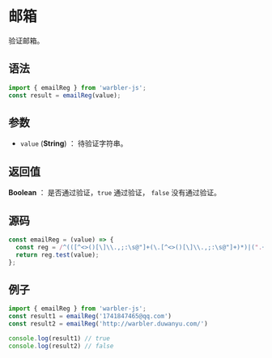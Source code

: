 <!--
 * @Author: 一尾流莺
 * @Description:邮箱
 * @Date: 2021-09-13 18:18:23
 * @LastEditTime: 2021-10-14 09:28:36
 * @FilePath: \warblerjs-guide\docs\guide\form\emailReg.md
-->

# 邮箱

验证邮箱。

## 语法

```js
import { emailReg } from 'warbler-js';
const result = emailReg(value);
```

## 参数

- `value` (**String**) ： 待验证字符串。

## 返回值

**Boolean** ： 是否通过验证，`true` 通过验证， `false` 没有通过验证。

## 源码

```js
const emailReg = (value) => {
  const reg = /^(([^<>()[\]\\.,;:\s@"]+(\.[^<>()[\]\\.,;:\s@"]+)*)|(".+"))@((\[[0-9]{1,3}\.[0-9]{1,3}\.[0-9]{1,3}\.[0-9]{1,3}\])|(([a-zA-Z\-0-9]+\.)+[a-zA-Z]{2,}))$/;
  return reg.test(value);
};
```

## 例子

```js
import { emailReg } from 'warbler-js';
const result1 = emailReg('1741847465@qq.com')
const result2 = emailReg('http://warbler.duwanyu.com/')

console.log(result1) // true
console.log(result2) // false
```
